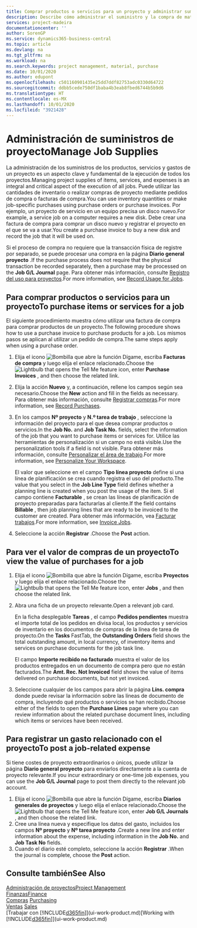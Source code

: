 ```yaml
---
title: Comprar productos o servicios para un proyecto y administrar suministros | Documentos de Microsoft
description: Describe cómo administrar el suministro y la compra de materiales y de servicios para los proyectos.
services: project-madeira
documentationcenter: ''
author: SorenGP
ms.service: dynamics365-business-central
ms.topic: article
ms.devlang: na
ms.tgt_pltfrm: na
ms.workload: na
ms.search.keywords: project management, material, purchase
ms.date: 10/01/2020
ms.author: edupont
ms.openlocfilehash: c501160901435e25dd7ddf82753adc0330d64722
ms.sourcegitcommit: ddbb5cede750df1baba4b3eab8fbed6744b5b9d6
ms.translationtype: HT
ms.contentlocale: es-MX
ms.lasthandoff: 10/01/2020
ms.locfileid: "3921428"
---
```

# <a name="manage-job-supplies"></a><span data-ttu-id="1b5cb-103">Administración de suministros de proyecto</span><span class="sxs-lookup"><span data-stu-id="1b5cb-103">Manage Job Supplies</span></span>
<span data-ttu-id="1b5cb-104">La administración de los suministros de los productos, servicios y gastos de un proyecto es un aspecto clave y fundamental de la ejecución de todos los proyectos.</span><span class="sxs-lookup"><span data-stu-id="1b5cb-104">Managing project supplies of items, services, and expenses is an integral and critical aspect of the execution of all jobs.</span></span> <span data-ttu-id="1b5cb-105">Puede utilizar las cantidades de inventario o realizar compras de proyecto mediante pedidos de compra o facturas de compra.</span><span class="sxs-lookup"><span data-stu-id="1b5cb-105">You can use inventory quantities or make job-specific purchases using purchase orders or purchase invoices.</span></span> <span data-ttu-id="1b5cb-106">Por ejemplo, un proyecto de servicio en un equipo precisa un disco nuevo.</span><span class="sxs-lookup"><span data-stu-id="1b5cb-106">For example, a service job on a computer requires a new disk.</span></span> <span data-ttu-id="1b5cb-107">Debe crear una factura de compra para comprar un disco nuevo y registrar el proyecto en el que se va a usar.</span><span class="sxs-lookup"><span data-stu-id="1b5cb-107">You create a purchase invoice to buy a new disk and record the job that it will be used on.</span></span>

<span data-ttu-id="1b5cb-108">Si el proceso de compra no requiere que la transacción física de registre por separado, se puede procesar una compra en la página **Diario general proyecto** .</span><span class="sxs-lookup"><span data-stu-id="1b5cb-108">If the purchase process does not require that the physical transaction be recorded separately, then a purchase may be processed on the **Job G/L Journal** page.</span></span> <span data-ttu-id="1b5cb-109">Para obtener más información, consulte [Registro del uso para proyectos](projects-how-record-job-usage.md).</span><span class="sxs-lookup"><span data-stu-id="1b5cb-109">For more information, see [Record Usage for Jobs](projects-how-record-job-usage.md).</span></span>

## <a name="to-purchase-items-or-services-for-a-job"></a><span data-ttu-id="1b5cb-110">Para comprar productos o servicios para un proyecto</span><span class="sxs-lookup"><span data-stu-id="1b5cb-110">To purchase items or services for a job</span></span>
<span data-ttu-id="1b5cb-111">El siguiente procedimiento muestra cómo utilizar una factura de compra para comprar productos de un proyecto.</span><span class="sxs-lookup"><span data-stu-id="1b5cb-111">The following procedure shows how to use a purchase invoice to purchase products for a job.</span></span> <span data-ttu-id="1b5cb-112">Los mismos pasos se aplican al utilizar un pedido de compra.</span><span class="sxs-lookup"><span data-stu-id="1b5cb-112">The same steps apply when using a purchase order.</span></span>  

1. <span data-ttu-id="1b5cb-113">Elija el icono ![Bombilla que abre la función Dígame](media/ui-search/search_small.png "Dígame qué desea hacer"), escriba **Facturas de compra** y luego elija el enlace relacionado.</span><span class="sxs-lookup"><span data-stu-id="1b5cb-113">Choose the ![Lightbulb that opens the Tell Me feature](media/ui-search/search_small.png "Tell me what you want to do") icon, enter **Purchase Invoices** , and then choose the related link.</span></span>  
2. <span data-ttu-id="1b5cb-114">Elija la acción **Nuevo** y, a continuación, rellene los campos según sea necesario.</span><span class="sxs-lookup"><span data-stu-id="1b5cb-114">Choose the **New** action and fill in the fields as necessary.</span></span> <span data-ttu-id="1b5cb-115">Para obtener más información, consulte [Registrar compras](purchasing-how-record-purchases.md).</span><span class="sxs-lookup"><span data-stu-id="1b5cb-115">For more information, see [Record Purchases](purchasing-how-record-purchases.md).</span></span>
3. <span data-ttu-id="1b5cb-116">En los campos **Nº proyecto** y **N.º tarea de trabajo** , seleccione la información del proyecto para el que desea comprar productos o servicios.</span><span class="sxs-lookup"><span data-stu-id="1b5cb-116">In the **Job No.** and **Job Task No.** fields, select the information of the job that you want to purchase items or services for.</span></span> <span data-ttu-id="1b5cb-117">Utilice las herramientas de personalización si un campo no está visible.</span><span class="sxs-lookup"><span data-stu-id="1b5cb-117">Use the personalization tools if a field is not visible.</span></span> <span data-ttu-id="1b5cb-118">Para obtener más información, consulte [Personalizar el área de trabajo](ui-personalization-user.md).</span><span class="sxs-lookup"><span data-stu-id="1b5cb-118">For more information, see [Personalize Your Workspace](ui-personalization-user.md).</span></span>

    <span data-ttu-id="1b5cb-119">El valor que seleccione en el campo **Tipo línea proyecto** define si una línea de planificación se crea cuando registra el uso del producto.</span><span class="sxs-lookup"><span data-stu-id="1b5cb-119">The value that you select in the **Job Line Type** field defines whether a planning line is created when you post the usage of the item.</span></span> <span data-ttu-id="1b5cb-120">Si el campo contiene **Facturable** , se crean las líneas de planificación de proyecto preparadas para facturarlas al cliente.</span><span class="sxs-lookup"><span data-stu-id="1b5cb-120">If the field contains **Billable** , then job planning lines that are ready to be invoiced to the customer are created.</span></span> <span data-ttu-id="1b5cb-121">Para obtener más información, vea [Facturar trabajos](projects-how-invoice-jobs.md).</span><span class="sxs-lookup"><span data-stu-id="1b5cb-121">For more information, see [Invoice Jobs](projects-how-invoice-jobs.md).</span></span>
4. <span data-ttu-id="1b5cb-122">Seleccione la acción **Registrar** .</span><span class="sxs-lookup"><span data-stu-id="1b5cb-122">Choose the **Post** action.</span></span>

## <a name="to-view-the-value-of-purchases-for-a-job"></a><span data-ttu-id="1b5cb-123">Para ver el valor de compras de un proyecto</span><span class="sxs-lookup"><span data-stu-id="1b5cb-123">To view the value of purchases for a job</span></span>
1. <span data-ttu-id="1b5cb-124">Elija el icono ![Bombilla que abre la función Dígame](media/ui-search/search_small.png "Dígame qué desea hacer"), escriba **Proyectos** y luego elija el enlace relacionado.</span><span class="sxs-lookup"><span data-stu-id="1b5cb-124">Choose the ![Lightbulb that opens the Tell Me feature](media/ui-search/search_small.png "Tell me what you want to do") icon, enter **Jobs** , and then choose the related link.</span></span>
2. <span data-ttu-id="1b5cb-125">Abra una ficha de un proyecto relevante.</span><span class="sxs-lookup"><span data-stu-id="1b5cb-125">Open a relevant job card.</span></span>

    <span data-ttu-id="1b5cb-126">En la ficha desplegable **Tareas** , el campo **Pedidos pendientes** muestra el importe total de los pedidos en divisa local, los productos y servicios de inventario en los documentos de compras de la línea de tarea de proyecto.</span><span class="sxs-lookup"><span data-stu-id="1b5cb-126">On the **Tasks** FastTab, the **Outstanding Orders** field shows the total outstanding amount, in local currency, of inventory items and services on purchase documents for the job task line.</span></span>  

    <span data-ttu-id="1b5cb-127">El campo **Importe recibido no facturado** muestra el valor de los productos entregados en un documento de compra pero que no están facturados.</span><span class="sxs-lookup"><span data-stu-id="1b5cb-127">The **Amt. Rec. Not Invoiced** field shows the value of items delivered on purchase documents, but not yet invoiced.</span></span>  
3. <span data-ttu-id="1b5cb-128">Seleccione cualquier de los campos para abrir la página **Líns. compra** donde puede revisar la información sobre las líneas de documento de compra, incluyendo qué productos o servicios se han recibido.</span><span class="sxs-lookup"><span data-stu-id="1b5cb-128">Choose either of the fields to open the **Purchase Lines** page where you can review information about the related purchase document lines, including which items or services have been received.</span></span>

## <a name="to-post-a-job-related-expense"></a><span data-ttu-id="1b5cb-129">Para registrar un gasto relacionado con el proyecto</span><span class="sxs-lookup"><span data-stu-id="1b5cb-129">To post a job-related expense</span></span>
<span data-ttu-id="1b5cb-130">Si tiene costes de proyecto extraordinarios o únicos, puede utilizar la página **Diario general proyecto** para enviarlos directamente a la cuenta de proyecto relevante.</span><span class="sxs-lookup"><span data-stu-id="1b5cb-130">If you incur extraordinary or one-time job expenses, you can use the **Job G/L Journal** page to post them directly to the relevant job account.</span></span>

1. <span data-ttu-id="1b5cb-131">Elija el icono ![Bombilla que abre la función Dígame](media/ui-search/search_small.png "Dígame qué desea hacer"), escriba **Diarios generales de proyectos** y luego elija el enlace relacionado.</span><span class="sxs-lookup"><span data-stu-id="1b5cb-131">Choose the ![Lightbulb that opens the Tell Me feature](media/ui-search/search_small.png "Tell me what you want to do") icon, enter **Job G/L Journals** , and then choose the related link.</span></span>  
2. <span data-ttu-id="1b5cb-132">Cree una línea nueva y especifique los datos del gasto, incluidos los campos **Nº proyecto** y **Nº tarea proyecto** .</span><span class="sxs-lookup"><span data-stu-id="1b5cb-132">Create a new line and enter information about the expense, including information in the **Job No.** and **Job Task No** fields.</span></span>  
3. <span data-ttu-id="1b5cb-133">Cuando el diario esté completo, seleccione la acción **Registrar** .</span><span class="sxs-lookup"><span data-stu-id="1b5cb-133">When the journal is complete, choose the **Post** action.</span></span>

## <a name="see-also"></a><span data-ttu-id="1b5cb-134">Consulte también</span><span class="sxs-lookup"><span data-stu-id="1b5cb-134">See Also</span></span>
[<span data-ttu-id="1b5cb-135">Administración de proyectos</span><span class="sxs-lookup"><span data-stu-id="1b5cb-135">Project Management</span></span>](projects-manage-projects.md)  
[<span data-ttu-id="1b5cb-136">Finanzas</span><span class="sxs-lookup"><span data-stu-id="1b5cb-136">Finance</span></span>](finance.md)  
<span data-ttu-id="1b5cb-137">[Compras](purchasing-manage-purchasing.md)       </span><span class="sxs-lookup"><span data-stu-id="1b5cb-137">[Purchasing](purchasing-manage-purchasing.md)       </span></span>  
<span data-ttu-id="1b5cb-138">[Ventas](sales-manage-sales.md)    </span><span class="sxs-lookup"><span data-stu-id="1b5cb-138">[Sales](sales-manage-sales.md)    </span></span>  
<span data-ttu-id="1b5cb-139">[Trabajar con [!INCLUDE[d365fin](includes/d365fin_md.md)]](ui-work-product.md)</span><span class="sxs-lookup"><span data-stu-id="1b5cb-139">[Working with [!INCLUDE[d365fin](includes/d365fin_md.md)]](ui-work-product.md)</span></span>  
